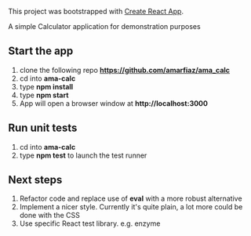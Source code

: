 This project was bootstrapped with [Create React App](https://github.com/facebook/create-react-app).

A simple Calculator application for demonstration purposes

## Start the app
1. clone the following repo <b>https://github.com/amarfiaz/ama_calc</b>
2. cd into <b>ama-calc</b>
3. type <b>npm install</b>
4. type <b>npm start</b>
5. App will open a browser window at <b>http://localhost:3000</b>

## Run unit tests
1. cd into <b>ama-calc</b>
2. type <b>npm test</b> to launch the test runner

## Next steps
1. Refactor code and replace use of <b>eval</b> with a more robust alternative
2. Implement a nicer style. Currently it's quite plain, a lot more could be done with the CSS
3. Use specific React test library. e.g. enzyme
